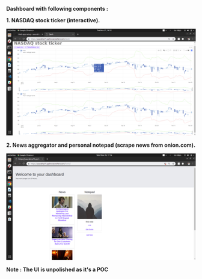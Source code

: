 **Dashboard with following components :**

**1. NASDAQ stock ticker (interactive).**

![NASDAQ ticker](https://github.com/saurabhp75/Dashboard/blob/master/images/stock_ticker.png)


**2. News aggregator and personal notepad (scrape news from onion.com).**

![Home page](https://github.com/saurabhp75/Dashboard/blob/master/images/home.png)


**Note : The UI is unpolished as it's a POC**
